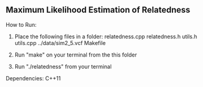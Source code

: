 Maximum Likelihood Estimation of Relatedness
--------------------------------------------

How to Run:

1. Place the following files in a folder:
	relatedness.cpp relatedness.h utils.h utils.cpp	../data/sim2_5.vcf	Makefile

2. Run "make" on your terminal from the this folder

3. Run "./relatedness" from your terminal
	


Dependencies:
C++11